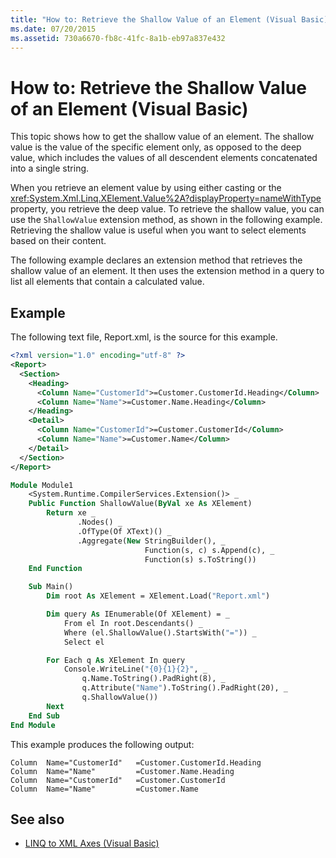```yaml
---
title: "How to: Retrieve the Shallow Value of an Element (Visual Basic)"
ms.date: 07/20/2015
ms.assetid: 730a6670-fb8c-41fc-8a1b-eb97a837e432
---
```


# How to: Retrieve the Shallow Value of an Element (Visual Basic)

This topic shows how to get the shallow value of an element. The shallow value is the value of the specific element only, as opposed to the deep value, which includes the values of all descendent elements concatenated into a single string.

When you retrieve an element value by using either casting or the <xref:System.Xml.Linq.XElement.Value%2A?displayProperty=nameWithType> property, you retrieve the deep value. To retrieve the shallow value, you can use the `ShallowValue` extension method, as shown in the following example. Retrieving the shallow value is useful when you want to select elements based on their content.

The following example declares an extension method that retrieves the shallow value of an element. It then uses the extension method in a query to list all elements that contain a calculated value.

## Example

The following text file, Report.xml, is the source for this example.

```xml
<?xml version="1.0" encoding="utf-8" ?>
<Report>
  <Section>
    <Heading>
      <Column Name="CustomerId">=Customer.CustomerId.Heading</Column>
      <Column Name="Name">=Customer.Name.Heading</Column>
    </Heading>
    <Detail>
      <Column Name="CustomerId">=Customer.CustomerId</Column>
      <Column Name="Name">=Customer.Name</Column>
    </Detail>
  </Section>
</Report>
```

```vb
Module Module1
    <System.Runtime.CompilerServices.Extension()> _
    Public Function ShallowValue(ByVal xe As XElement)
        Return xe _
               .Nodes() _
               .OfType(Of XText)() _
               .Aggregate(New StringBuilder(), _
                              Function(s, c) s.Append(c), _
                              Function(s) s.ToString())
    End Function

    Sub Main()
        Dim root As XElement = XElement.Load("Report.xml")

        Dim query As IEnumerable(Of XElement) = _
            From el In root.Descendants() _
            Where (el.ShallowValue().StartsWith("=")) _
            Select el

        For Each q As XElement In query
            Console.WriteLine("{0}{1}{2}", _
                q.Name.ToString().PadRight(8), _
                q.Attribute("Name").ToString().PadRight(20), _
                q.ShallowValue())
        Next
    End Sub
End Module
```

This example produces the following output:

```
Column  Name="CustomerId"   =Customer.CustomerId.Heading
Column  Name="Name"         =Customer.Name.Heading
Column  Name="CustomerId"   =Customer.CustomerId
Column  Name="Name"         =Customer.Name
```

## See also

- [LINQ to XML Axes (Visual Basic)](../../../../visual-basic/programming-guide/concepts/linq/linq-to-xml-axes.md)
